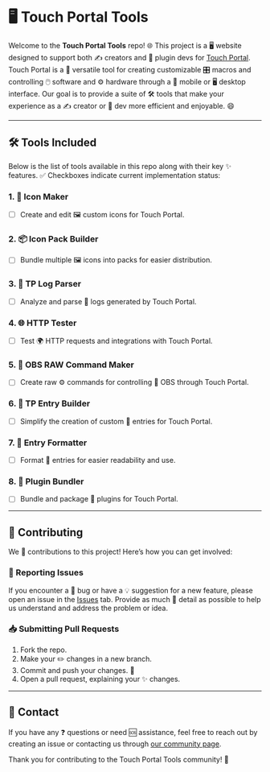 # 🖥️ Touch Portal Tools

Welcome to the **Touch Portal Tools** repo! 🌐 This project is a 🖥️ website designed to support both ✍️ creators and 🔌 plugin devs for [Touch Portal](https://www.touch-portal.com). Touch Portal is a 🔧 versatile tool for creating customizable 🎛️ macros and controlling 🖱️ software and ⚙️ hardware through a 📱 mobile or 🖥️ desktop interface. Our goal is to provide a suite of 🛠️ tools that make your experience as a ✍️ creator or 🔌 dev more efficient and enjoyable. 😄

---

## 🛠️ Tools Included

Below is the list of tools available in this repo along with their key ✨ features. ✅ Checkboxes indicate current implementation status:

### 1. **🎨 Icon Maker**

- [ ] Create and edit 🖼️ custom icons for Touch Portal.

### 2. **📦 Icon Pack Builder**

- [ ] Bundle multiple 🖼️ icons into packs for easier distribution.

### 3. **📜 TP Log Parser**

- [ ] Analyze and parse 📄 logs generated by Touch Portal.

### 4. **🌐 HTTP Tester**

- [ ] Test 🌍 HTTP requests and integrations with Touch Portal.

### 5. **🎥 OBS RAW Command Maker**

- [ ] Create raw ⚙️ commands for controlling 🎥 OBS through Touch Portal.

### 6. **📝 TP Entry Builder**

- [ ] Simplify the creation of custom 📄 entries for Touch Portal.

### 7. **📐 Entry Formatter**

- [ ] Format 📄 entries for easier readability and use.

### 8. **🔗 Plugin Bundler**

- [ ] Bundle and package 🔌 plugins for Touch Portal.

---

## 🤝 Contributing

We 💖 contributions to this project! Here’s how you can get involved:

### 🐞 Reporting Issues

If you encounter a 🐛 bug or have a 💡 suggestion for a new feature, please open an issue in the [Issues](https://github.com/blushell/Touch-Portal-Kit/issues) tab. Provide as much 📄 detail as possible to help us understand and address the problem or idea.

### 📥 Submitting Pull Requests

1. Fork the repo.
2. Make your ✏️ changes in a new branch.
3. Commit and push your changes. 🚀
4. Open a pull request, explaining your ✨ changes.

---

## 📧 Contact

If you have any ❓ questions or need 🆘 assistance, feel free to reach out by creating an issue or contacting us through [our community page](https://github.com/blushell/Touch-Portal-Kit/discussions).

Thank you for contributing to the Touch Portal Tools community! 🙌
